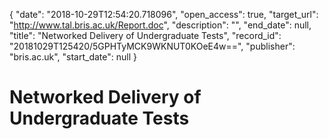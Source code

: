 {
  "date": "2018-10-29T12:54:20.718096", 
  "open_access": true, 
  "target_url": "http://www.tal.bris.ac.uk/Report.doc", 
  "description": "", 
  "end_date": null, 
  "title": "Networked Delivery of Undergraduate Tests", 
  "record_id": "20181029T125420/5GPHTyMCK9WKNUT0KOeE4w==", 
  "publisher": "bris.ac.uk", 
  "start_date": null
}

# Networked Delivery of Undergraduate Tests


